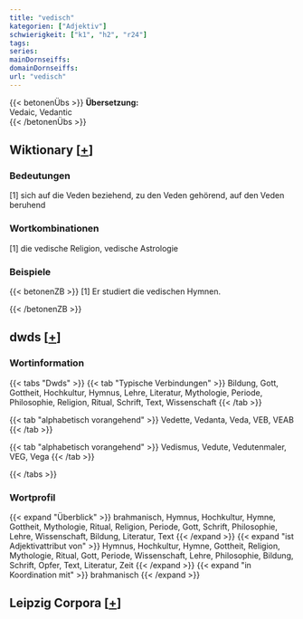 ```yaml
---
title: "vedisch"
kategorien: ["Adjektiv"]
schwierigkeit: ["k1", "h2", "r24"]
tags:
series:
mainDornseiffs:
domainDornseiffs:
url: "vedisch"
---
```


{{< betonenÜbs >}}
**Übersetzung:**  
Vedaic, Vedantic  
{{< /betonenÜbs >}}

## Wiktionary [[+](https://de.wiktionary.org/wiki/vedisch)]

### Bedeutungen
[1] sich auf die Veden beziehend, zu den Veden gehörend, auf den Veden beruhend  

### Wortkombinationen
[1] die vedische Religion, vedische Astrologie  

### Beispiele
{{< betonenZB >}}
[1] Er studiert die vedischen Hymnen.  

{{< /betonenZB >}}


## dwds [[+](https://www.dwds.de/wb/vedisch)]

### Wortinformation
{{< tabs "Dwds" >}}
{{< tab "Typische Verbindungen" >}}
Bildung, Gott, Gottheit, Hochkultur, Hymnus, Lehre, Literatur, Mythologie, Periode, Philosophie, Religion, Ritual, Schrift, Text, Wissenschaft
{{< /tab >}}

{{< tab "alphabetisch vorangehend" >}}
Vedette, Vedanta, Veda, VEB, VEAB
{{< /tab >}}

{{< tab "alphabetisch vorangehend" >}}
Vedismus, Vedute, Vedutenmaler, VEG, Vega
{{< /tab >}}

{{< /tabs >}}

### Wortprofil
{{< expand "Überblick" >}} brahmanisch, Hymnus, Hochkultur, Hymne, Gottheit, Mythologie, Ritual, Religion, Periode, Gott, Schrift, Philosophie, Lehre, Wissenschaft, Bildung, Literatur, Text {{< /expand >}}
{{< expand "ist Adjektivattribut von" >}} Hymnus, Hochkultur, Hymne, Gottheit, Religion, Mythologie, Ritual, Gott, Periode, Wissenschaft, Lehre, Philosophie, Bildung, Schrift, Opfer, Text, Literatur, Zeit {{< /expand >}}
{{< expand "in Koordination mit" >}} brahmanisch {{< /expand >}}

## Leipzig Corpora [[+](https://corpora.uni-leipzig.de/en/res?word=vedisch&corpusId=deu_newscrawl-public_2018)]

